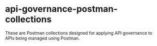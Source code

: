 # api-governance-postman-collections
These are Postman collections designed for applying API governance to APIs being managed using Postman.
